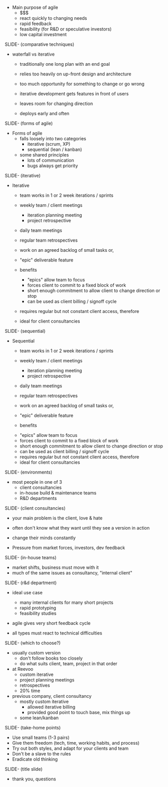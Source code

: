 + Main purpose of agile
  * $$$
  * react quickly to changing needs
  * rapid feedback
  * feasibility (for R&D or speculative investors)
  * low capital investment

SLIDE- (comparative techniques)

  * waterfall vs iterative
    - traditionally one long plan with an end goal
    - relies too heavily on up-front design and architecture
    - too much opportunity for something to change or go wrong

    - iterative development gets features in front of users
    - leaves room for changing direction
    - deploys early and often

SLIDE- (forms of agile)

+ Forms of agile
  * falls loosely into two categories
    - iterative (scrum, XP)
    - sequential (lean / kanban)
  * some shared principles
    - lots of communication
    - bugs always get priority

SLIDE- (iterative)

  * Iterative
    - team works in 1 or 2 week iterations / sprints
    - weekly team / client meetings
      + iteration planning meeting
      + project retrospective
    - daily team meetings
    - regular team retrospectives

    - work on an agreed backlog of small tasks or,
    - "epic" deliverable feature

    - benefits
      + "epics" allow team to focus
      + forces client to commit to a fixed block of work
      + short enough commitment to allow client to change direction or stop
      + can be used as client billing / signoff cycle
    - requires regular but not constant client access, therefore
    - ideal for client consultancies

SLIDE- (sequential)

  * Sequential
    - team works in 1 or 2 week iterations / sprints
    - weekly team / client meetings
      + iteration planning meeting
      + project retrospective
    - daily team meetings
    - regular team retrospectives

    - work on an agreed backlog of small tasks or,
    - "epic" deliverable feature
    - benefits
     + "epics" allow team to focus
     + forces client to commit to a fixed block of work
     + short enough commitment to allow client to change direction or stop
     + can be used as client billing / signoff cycle
    - requires regular but not constant client access, therefore
    - ideal for client consultancies

SLIDE- (environments)

  * most people in one of 3
    - client consultancies
    - in-house build & maintenance teams
    - R&D departments

SLIDE- (client consultancies)

  * your main problem is the client, love & hate

  * often don't know what they want until they see a version in action
  * change their minds constantly

  * Pressure from market forces, investors, dev feedback

SLIDE- (in-house teams)

  * market shifts, business must move with it
  * much of the same issues as consultancy, "internal client"

SLIDE- (r&d department)

  * ideal use case
    - many internal clients for many short projects
    - rapid prototyping
    - feasibility studies
  * agile gives very short feedback cycle

  * all types must react to technical difficulties

SLIDE- (which to choose?)

  * usually custom version
    - don't follow books too closely
    - do what suits client, team, project in that order
  * at Reevoo
    - custom iterative
    - project planning meetings
    - retrospectives
    - 20% time
  * previous company, client consultancy
    - mostly custom iterative
      + allowed iterative billing
      + provided good point to touch base, mix things up
    - some lean/kanban

SLIDE- (take-home points)

  * Use small teams (1-3 pairs)
  * Give them freedom (tech, time, working habits, and process)
  * Try out both styles, and adapt for your clients and team
  * Don't be a slave to the rules
  * Eradicate old thinking

SLIDE- (title slide)

  * thank you, questions
